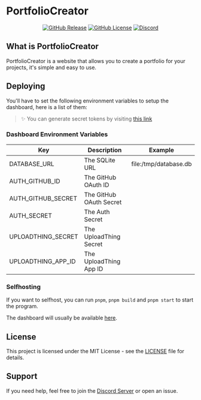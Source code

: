 # PortfolioCreator

<div align="center">

[![GitHub Release](https://img.shields.io/github/v/release/Lorenzo0111/PortfolioCreator)](https://github.com/Lorenzo0111/PortfolioCreator/releases/latest)
[![GitHub License](https://img.shields.io/github/license/Lorenzo0111/PortfolioCreator)](LICENSE)
[![Discord](https://img.shields.io/discord/1088775598337433662)](https://discord.gg/HT47UQXBqG)

</div>

## What is PortfolioCreator

PortfolioCreator is a website that allows you to create a portfolio for your projects, it's simple and easy to use.

## Deploying

You'll have to set the following environment variables to setup the dashboard, here is a list of them:

> ✨ You can generate secret tokens by visiting [this link](https://generate-secret.vercel.app/32)

### Dashboard Environment Variables

| Key                | Description             | Example               |
| ------------------ | ----------------------- | --------------------- |
| DATABASE_URL       | The SQLite URL          | file:/tmp/database.db |
| AUTH_GITHUB_ID     | The GitHub OAuth ID     |                       |
| AUTH_GITHUB_SECRET | The GitHub OAuth Secret |                       |
| AUTH_SECRET        | The Auth Secret         |                       |
| UPLOADTHING_SECRET | The UploadThing Secret  |                       |
| UPLOADTHING_APP_ID | The UploadThing App ID  |                       |

### Selfhosting

If you want to selfhost, you can run `pnpm`, `pnpm build` and `pnpm start` to start the program.

The dashboard will usually be available [here](http://localhost:3000/).

## License

This project is licensed under the MIT License - see the [LICENSE](LICENSE) file for details.

## Support

If you need help, feel free to join the [Discord Server](https://discord.gg/HT47UQXBqG) or open an issue.
